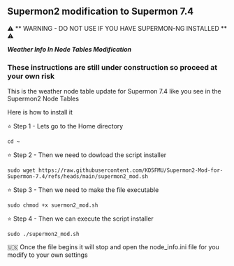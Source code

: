 ## Supermon2 modification to Supermon 7.4 ##
⚠️ ** WARNING - DO NOT USE IF YOU HAVE SUPERMON-NG INSTALLED ** ⚠️

***Weather Info In Node Tables Modification***
### These instructions are still under construction so proceed at your own risk ###
This is the weather node table update for Supermon 7.4 like you see in the Supermon2 Node Tables


Here is how to install it

⭐️ Step 1 - Lets go to the Home directory
```
cd ~
```

⭐️ Step 2 - Then we need to dowload the script installer
```
sudo wget https://raw.githubusercontent.com/KD5FMU/Supermon2-Mod-for-Supermon-7.4/refs/heads/main/supermon2_mod.sh
```

⭐️ Step 3 - Then we need to make the file executable
```
sudo chmod +x suermon2_mod.sh
```

⭐️ Step 4 - Then we can execute the script installer
```
sudo ./supermon2_mod.sh
```

🇺🇸 Once the file begins it will stop and open the node_info.ini file for you modify to your own settings

